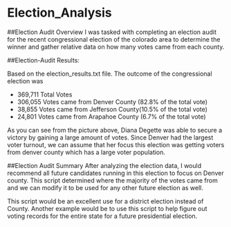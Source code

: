 # Election_Analysis

##Election Audit Overview
I was tasked with completing an election audit for the recent congressional election of the colorado area to determine the winner and gather relative data on how many votes came from each county.
 
##Election-Audit Results:

Based on the election_results.txt file. The outcome of the congressional election was

* 369,711 Total Votes
* 306,055 Votes came from Denver County (82.8% of the total vote)
* 38,855 Votes came from Jefferson County(10.5% of the total vote)
* 24,801 Votes came from Arapahoe County (6.7% of the total vote)
 
 
As you can see from the picture above, Diana Degette was able to secure a victory by gaining a large amount of votes. Since Denver had the largest voter turnout, we can assume that her focus this election was getting voters from denver county which has a large voter population.
 
##Election Audit Summary
After analyzing the election data, I would recommend all future candidates running in this election to focus on Denver county. This script determined where the majority of the votes came from and we can modify it to be used for any other future election as well.
   
This script would be an excellent use for a district election instead of County. Another example would be to use this script to help figure out voting records for the entire state for a future presidential election.
